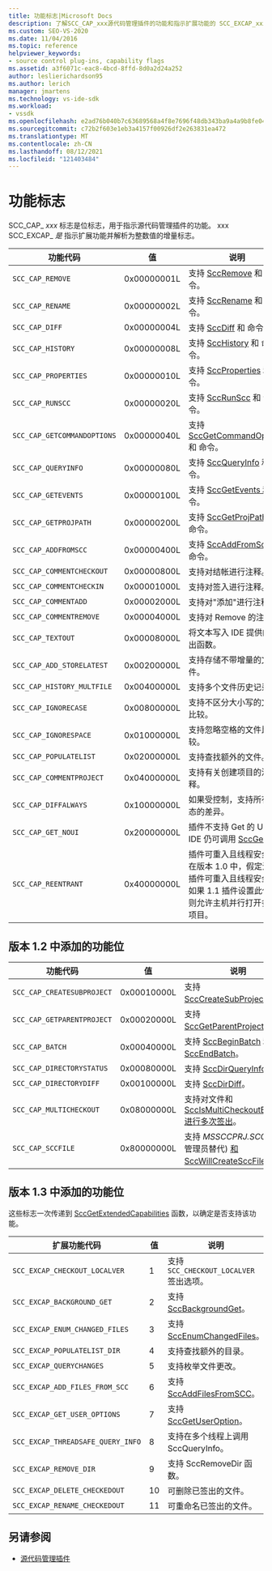 ```yaml
---
title: 功能标志|Microsoft Docs
description: 了解SCC_CAP_xxx源代码管理插件的功能和指示扩展功能的 SCC_EXCAP_xxx 标志。
ms.custom: SEO-VS-2020
ms.date: 11/04/2016
ms.topic: reference
helpviewer_keywords:
- source control plug-ins, capability flags
ms.assetid: a3f6071c-eac8-4bcd-8ffd-8d0a2d24a252
author: leslierichardson95
ms.author: lerich
manager: jmartens
ms.technology: vs-ide-sdk
ms.workload:
- vssdk
ms.openlocfilehash: e2ad76b040b7c63689568a4f8e7696f48db343ba9a4a9b8fe043e69bb00b78aa
ms.sourcegitcommit: c72b2f603e1eb3a4157f00926df2e263831ea472
ms.translationtype: MT
ms.contentlocale: zh-CN
ms.lasthandoff: 08/12/2021
ms.locfileid: "121403484"
---
```

# <a name="capability-flags"></a>功能标志
SCC_CAP_ *xxx* 标志是位标志，用于指示源代码管理插件的功能。 xxx SCC_EXCAP_ *是* 指示扩展功能并解析为整数值的增量标志。

|功能代码|值|说明|
|---------------------|-----------|-----------------|
|`SCC_CAP_REMOVE`|0x00000001L|支持 [SccRemove](../extensibility/sccremove-function.md) 和 命令。|
|`SCC_CAP_RENAME`|0x00000002L|支持 [SccRename](../extensibility/sccrename-function.md) 和 命令。|
|`SCC_CAP_DIFF`|0x00000004L|支持 [SccDiff](../extensibility/sccdiff-function.md) 和 命令。|
|`SCC_CAP_HISTORY`|0x00000008L|支持 [SccHistory](../extensibility/scchistory-function.md) 和 命令。|
|`SCC_CAP_PROPERTIES`|0x00000010L|支持 [SccProperties](../extensibility/sccproperties-function.md) 和 命令。|
|`SCC_CAP_RUNSCC`|0x00000020L|支持 [SccRunScc](../extensibility/sccrunscc-function.md) 和 命令。|
|`SCC_CAP_GETCOMMANDOPTIONS`|0x00000040L|支持 [SccGetCommandOptions](../extensibility/sccgetcommandoptions-function.md) 和 命令。|
|`SCC_CAP_QUERYINFO`|0x00000080L|支持 [SccQueryInfo](../extensibility/sccqueryinfo-function.md) 和 命令。|
|`SCC_CAP_GETEVENTS`|0x00000100L|支持 [SccGetEvents 和](../extensibility/sccgetevents-function.md) 命令。|
|`SCC_CAP_GETPROJPATH`|0x00000200L|支持 [SccGetProjPath](../extensibility/sccgetprojpath-function.md) 和 命令。|
|`SCC_CAP_ADDFROMSCC`|0x00000400L|支持 [SccAddFromScc](../extensibility/sccaddfromscc-function.md) 和 命令。|
|`SCC_CAP_COMMENTCHECKOUT`|0x00000800L|支持对结帐进行注释。|
|`SCC_CAP_COMMENTCHECKIN`|0x00001000L|支持对签入进行注释。|
|`SCC_CAP_COMMENTADD`|0x00002000L|支持对"添加"进行注释。|
|`SCC_CAP_COMMENTREMOVE`|0x00004000L|支持对 Remove 的注释。|
|`SCC_CAP_TEXTOUT`|0x00008000L|将文本写入 IDE 提供的输出函数。|
|`SCC_CAP_ADD_STORELATEST`|0x00200000L|支持存储不带增量的文件。|
|`SCC_CAP_HISTORY_MULTFILE`|0x00400000L|支持多个文件历史记录。|
|`SCC_CAP_IGNORECASE`|0x00800000L|支持不区分大小写的文件比较。|
|`SCC_CAP_IGNORESPACE`|0x01000000L|支持忽略空格的文件比较。|
|`SCC_CAP_POPULATELIST`|0x02000000L|支持查找额外的文件。|
|`SCC_CAP_COMMENTPROJECT`|0x04000000L|支持有关创建项目的注释。|
|`SCC_CAP_DIFFALWAYS`|0x10000000L|如果受控制，支持所有状态的差异。|
|`SCC_CAP_GET_NOUI`|0x20000000L|插件不支持 Get 的 UI，但 IDE 仍可调用 [SccGet](../extensibility/sccget-function.md)。|
|`SCC_CAP_REENTRANT`|0x40000000L|插件可重入且线程安全。 在版本 1.0 中，假定没有插件可重入且线程安全。 如果 1.1 插件设置此位，则允许主机并行打开多个项目。|

## <a name="capability-bits-added-in-version-12"></a>版本 1.2 中添加的功能位

|功能代码|值|说明|
|---------------------|-----------|-----------------|
|`SCC_CAP_CREATESUBPROJECT`|0x00010000L|支持 [SccCreateSubProject](../extensibility/scccreatesubproject-function.md)。|
|`SCC_CAP_GETPARENTPROJECT`|0x00020000L|支持 [SccGetParentProjectPath](../extensibility/sccgetparentprojectpath-function.md)。|
|`SCC_CAP_BATCH`|0x00040000L|支持 [SccBeginBatch](../extensibility/sccbeginbatch-function.md) 和 [SccEndBatch](../extensibility/sccendbatch-function.md)。|
|`SCC_CAP_DIRECTORYSTATUS`|0x00080000L|支持 [SccDirQueryInfo](../extensibility/sccdirqueryinfo-function.md)。|
|`SCC_CAP_DIRECTORYDIFF`|0x00100000L|支持 [SccDirDiff](../extensibility/sccdirdiff-function.md)。|
|`SCC_CAP_MULTICHECKOUT`|0x08000000L|支持对文件和 [SccIsMultiCheckoutEnabled 进行多次签出](../extensibility/sccismulticheckoutenabled-function.md)。|
|`SCC_CAP_SCCFILE`|0x80000000L|支持 *MSSCCPRJ.SCC* (用户/管理员替代) [和 SccWillCreateSccFile。](../extensibility/sccwillcreatesccfile-function.md)|

## <a name="capability-bits-added-in-version-13"></a>版本 1.3 中添加的功能位
 这些标志一次传递到 [SccGetExtendedCapabilities](../extensibility/sccgetextendedcapabilities-function.md) 函数，以确定是否支持该功能。

|扩展功能代码|值|说明|
|------------------------------|-----------|-----------------|
|`SCC_EXCAP_CHECKOUT_LOCALVER`|1|支持 `SCC_CHECKOUT_LOCALVER` 签出选项。|
|`SCC_EXCAP_BACKGROUND_GET`|2|支持 [SccBackgroundGet](../extensibility/sccbackgroundget-function.md)。|
|`SCC_EXCAP_ENUM_CHANGED_FILES`|3|支持 [SccEnumChangedFiles](../extensibility/sccenumchangedfiles-function.md)。|
|`SCC_EXCAP_POPULATELIST_DIR`|4|支持查找额外的目录。|
|`SCC_EXCAP_QUERYCHANGES`|5|支持枚举文件更改。|
|`SCC_EXCAP_ADD_FILES_FROM_SCC`|6|支持 [SccAddFilesFromSCC](../extensibility/sccaddfilesfromscc-function.md)。|
|`SCC_EXCAP_GET_USER_OPTIONS`|7|支持 [SccGetUserOption](../extensibility/sccgetuseroption-function.md)。|
|`SCC_EXCAP_THREADSAFE_QUERY_INFO`|8|支持在多个线程上调用 SccQueryInfo。|
|`SCC_EXCAP_REMOVE_DIR`|9|支持 SccRemoveDir 函数。|
|`SCC_EXCAP_DELETE_CHECKEDOUT`|10|可删除已签出的文件。|
|`SCC_EXCAP_RENAME_CHECKEDOUT`|11|可重命名已签出的文件。|

## <a name="see-also"></a>另请参阅
- [源代码管理插件](../extensibility/source-control-plug-ins.md)
